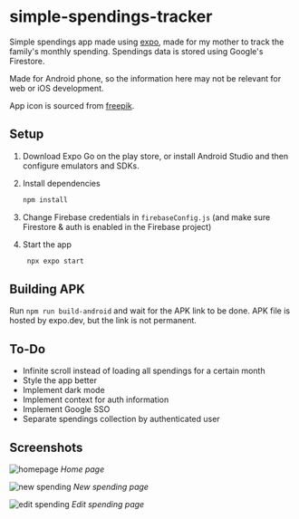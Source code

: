 # simple-spendings-tracker

Simple spendings app made using [expo](https://www.expo.dev), made for my mother to track the family's monthly spending. Spendings data is stored using Google's Firestore.

Made for Android phone, so the information here may not be relevant for web or iOS development.

App icon is sourced from [freepik](https://www.freepik.com/icon/budget_781760).

## Setup

1. Download Expo Go on the play store, or install Android Studio and then configure emulators and SDKs.

2. Install dependencies

   ```bash
   npm install
   ```

3. Change Firebase credentials in `firebaseConfig.js` (and make sure Firestore & auth is enabled in the Firebase project)

4. Start the app

   ```bash
    npx expo start
   ```

## Building APK
Run `npm run build-android` and wait for the APK link to be done. APK file is hosted by expo.dev, but the link is not permanent.

## To-Do
- Infinite scroll instead of loading all spendings for a certain month
- Style the app better
- Implement dark mode
- Implement context for auth information
- Implement Google SSO
- Separate spendings collection by authenticated user

## Screenshots
![homepage](screenshots/main.jpeg)
*Home page*

![new spending](screenshots/new-spending.jpeg)
*New spending page*

![edit spending](screenshots/edit-spending.jpeg)
*Edit spending page*